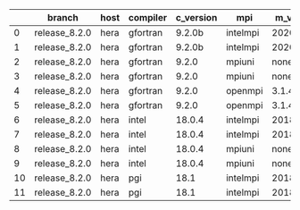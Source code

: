 |    | branch        | host   | compiler   | c_version   | mpi      | m_version   | o_g   | os    | build   | u_pass   | u_fail   | s_pass   | s_fail   | e_pass   | e_fail   |   nuopc_pass |   nuopc_fail | artifacts_hash                                                                                             | modified            |
|----|---------------|--------|------------|-------------|----------|-------------|-------|-------|---------|----------|----------|----------|----------|----------|----------|--------------|--------------|------------------------------------------------------------------------------------------------------------|---------------------|
|  0 | release_8.2.0 | hera   | gfortran   | 9.2.0b      | intelmpi | 2020        | O     | Linux | Pass    | 8911     | 15       | 49       | 0        | 80       | 0        |           50 |            0 | [artifacts](https://github.com/esmf-org/esmf-test-artifacts/tree/940eac679bca8ea9760ec39602b80ba773bb8a4e) | 02/28/2022_23:15:31 |
|  1 | release_8.2.0 | hera   | gfortran   | 9.2.0b      | intelmpi | 2020        | g     | Linux | Pass    | 8911     | 15       | 49       | 0        | 80       | 0        |           50 |            0 | [artifacts](https://github.com/esmf-org/esmf-test-artifacts/tree/46e07498bb465d7fc4517b9a8fa833c23b9153fa) | 02/28/2022_23:15:31 |
|  2 | release_8.2.0 | hera   | gfortran   | 9.2.0       | mpiuni   | none        | O     | Linux | Fail    | 7418     | 0        | 8        | 0        | 43       | 0        |            0 |           50 | [artifacts](https://github.com/esmf-org/esmf-test-artifacts/tree/7687a5acb49295f0e6a5a52102fdae777bbbd710) | 02/28/2022_23:15:31 |
|  3 | release_8.2.0 | hera   | gfortran   | 9.2.0       | mpiuni   | none        | g     | Linux | Fail    | 7418     | 0        | 8        | 0        | 43       | 0        |            0 |           50 | [artifacts](https://github.com/esmf-org/esmf-test-artifacts/tree/7d276332f4130adfcf69b1eebbbaf04e5bc5387f) | 02/28/2022_23:15:31 |
|  4 | release_8.2.0 | hera   | gfortran   | 9.2.0       | openmpi  | 3.1.4       | O     | Linux | Pass    | 8926     | 0        | 49       | 0        | 80       | 0        |           50 |            0 | [artifacts](https://github.com/esmf-org/esmf-test-artifacts/tree/c0ac3bba8e8e2d5dba8b973d54518bc2d7286182) | 02/28/2022_23:15:31 |
|  5 | release_8.2.0 | hera   | gfortran   | 9.2.0       | openmpi  | 3.1.4       | g     | Linux | Pass    | 8926     | 0        | 49       | 0        | 80       | 0        |           50 |            0 | [artifacts](https://github.com/esmf-org/esmf-test-artifacts/tree/3eeef312b232b7d7d47b3061fa3381592e06c9ab) | 02/28/2022_23:15:31 |
|  6 | release_8.2.0 | hera   | intel      | 18.0.4      | intelmpi | 2018.4.274  | O     | Linux | Pass    | 8926     | 0        | 49       | 0        | 80       | 0        |           50 |            0 | [artifacts](https://github.com/esmf-org/esmf-test-artifacts/tree/388d128f9d99890b7c371320081513d93dee06f9) | 02/28/2022_23:15:31 |
|  7 | release_8.2.0 | hera   | intel      | 18.0.4      | intelmpi | 2018.4.274  | g     | Linux | Pass    | 8926     | 0        | 49       | 0        | 80       | 0        |           50 |            0 | [artifacts](https://github.com/esmf-org/esmf-test-artifacts/tree/4725d0b83b464107a6eb4935a701541c0a1d416d) | 02/28/2022_23:15:31 |
|  8 | release_8.2.0 | hera   | intel      | 18.0.4      | mpiuni   | none        | O     | Linux | Fail    | 7418     | 0        | 8        | 0        | 43       | 0        |            0 |           50 | [artifacts](https://github.com/esmf-org/esmf-test-artifacts/tree/80fb30180c03bebce7b0e14207a878594bc8f035) | 02/28/2022_23:15:31 |
|  9 | release_8.2.0 | hera   | intel      | 18.0.4      | mpiuni   | none        | g     | Linux | Fail    | 7418     | 0        | 8        | 0        | 43       | 0        |            0 |           50 | [artifacts](https://github.com/esmf-org/esmf-test-artifacts/tree/26b3a875a8f2e17d7bd5a24ca3f47b53bf8cc472) | 02/28/2022_23:15:31 |
| 10 | release_8.2.0 | hera   | pgi        | 18.1        | intelmpi | 2018.0.4    | O     | Linux | Fail    | fail     | fail     | fail     | fail     | fail     | fail     |            0 |           50 | [artifacts](https://github.com/esmf-org/esmf-test-artifacts/tree/103337a8b9bc6d08ed37c10e897d2e93da506291) | 02/28/2022_23:15:31 |
| 11 | release_8.2.0 | hera   | pgi        | 18.1        | intelmpi | 2018.0.4    | g     | Linux | Fail    | fail     | fail     | fail     | fail     | fail     | fail     |            0 |           50 | [artifacts](https://github.com/esmf-org/esmf-test-artifacts/tree/2bd4994aed9cc77df3ffaa96920fb814e792d888) | 02/28/2022_23:15:31 |